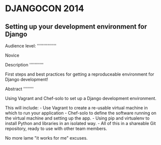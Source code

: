 DJANGOCON 2014
==============

Setting up your development environment for Django
--------------------------------------------------

Audience level:
'''''''''''''''

Novice

Description
'''''''''''

First steps and best practices for getting a reproduceable environment for Django development!

Abstract
''''''''

Using Vagrant and Chef-solo to set up a Django development environment.

This will include: - Use Vagrant to create a re-usable virtual machine in which to run your application - Chef-solo to define the software running on the virtual machine and setting up the app. - Using pip and virtualenv to install Python and libraries in an isolated way. - All of this in a shareable Git repository, ready to use with other team members.

No more lame "it works for me" excuses.
